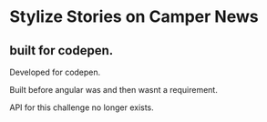 Stylize Stories on Camper News
==============================
built for codepen.
-------------------

Developed for codepen.

Built before angular was and then wasnt a requirement.

API for this challenge no longer exists.  
